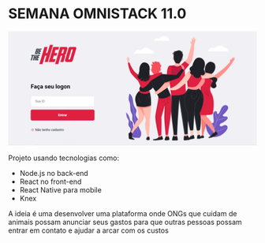 # SEMANA OMNISTACK 11.0

<img src="/frontend/src/assets/interface.png">

Projeto usando tecnologias como:
* Node.js no back-end
* React no front-end
* React Native para mobile
* Knex

A ideia é uma desenvolver uma plataforma onde ONGs que cuidam de animais possam anunciar seus gastos 
para que outras pessoas possam entrar em contato e ajudar a arcar com os custos
